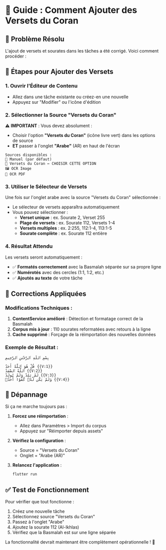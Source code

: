 # 📖 Guide : Comment Ajouter des Versets du Coran

## 🎯 Problème Résolu
L'ajout de versets et sourates dans les tâches a été corrigé. Voici comment procéder :

## 📱 Étapes pour Ajouter des Versets

### 1. **Ouvrir l'Éditeur de Contenu**
- Allez dans une tâche existante ou créez-en une nouvelle
- Appuyez sur "Modifier" ou l'icône d'édition

### 2. **Sélectionner la Source "Versets du Coran"**
⚠️ **IMPORTANT** : Vous devez absolument :
- Choisir l'option **"Versets du Coran"** (icône livre vert) dans les options de source
- **ET** passer à l'onglet **"Arabe"** (AR) en haut de l'écran

```
Sources disponibles :
📝 Manuel (par défaut)
📖 Versets du Coran ← CHOISIR CETTE OPTION
🖼️ OCR Image  
📄 OCR PDF
```

### 3. **Utiliser le Sélecteur de Versets**
Une fois sur l'onglet arabe avec la source "Versets du Coran" sélectionnée :
- Le sélecteur de versets apparaîtra automatiquement
- Vous pouvez sélectionner :
  - **Verset unique** : ex. Sourate 2, Verset 255
  - **Plage de versets** : ex. Sourate 112, Versets 1-4
  - **Versets multiples** : ex. 2:255, 112:1-4, 113:1-5
  - **Sourate complète** : ex. Sourate 112 entière

### 4. **Résultat Attendu**
Les versets seront automatiquement :
- ✅ **Formatés correctement** avec la Basmalah séparée sur sa propre ligne
- ✅ **Numérotés** avec des cercles (1:1, 1:2, etc.)
- ✅ **Ajoutés au texte** de votre tâche

## 🔧 Corrections Appliquées

### Modifications Techniques :
1. **ContentService amélioré** : Détection et formatage correct de la Basmalah
2. **Corpus mis à jour** : 110 sourates reformatées avec retours à la ligne
3. **Cache supprimé** : Forçage de la réimportation des nouvelles données

### Exemple de Résultat :
```
بِسْمِ ٱللَّهِ ٱلرَّحْمَٰنِ ٱلرَّحِيمِ

قُلْ هُوَ ٱللَّهُ أَحَدٌ {{V:1}}
ٱللَّهُ ٱلصَّمَدُ {{V:2}}
لَمْ يَلِدْ وَلَمْ يُولَدْ {{V:3}}
وَلَمْ يَكُن لَّهُۥ كُفُوًا أَحَدٌۢ {{V:4}}
```

## 🚨 Dépannage

Si ça ne marche toujours pas :

1. **Forcez une réimportation** :
   - Allez dans Paramètres > Import du corpus
   - Appuyez sur "Réimporter depuis assets"

2. **Vérifiez la configuration** :
   - Source = "Versets du Coran" 
   - Onglet = "Arabe (AR)"

3. **Relancez l'application** :
   ```bash
   flutter run
   ```

## ✅ Test de Fonctionnement

Pour vérifier que tout fonctionne :
1. Créez une nouvelle tâche
2. Sélectionnez source "Versets du Coran"
3. Passez à l'onglet "Arabe"  
4. Ajoutez la sourate 112 (Al-Ikhlas)
5. Vérifiez que la Basmalah est sur une ligne séparée

La fonctionnalité devrait maintenant être complètement opérationnelle ! 🎉